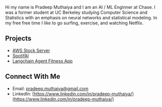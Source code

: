 Hi my name is Pradeep Muthaiya and I am an AI / ML Enginner at Chase. I was a former student at UC Berkeley studying Computer Science and Statistics with an emphasis on neural networks and statistical modeling. In my free free time I like to go surfing, exercise, and watching Netflix.

## Projects
  - [AWS Stock Server](https://github.com/pradeep-muthaiya/StonksSkeleton/tree/master/frontend)
  - [SpotifAI](https://github.com/pradeep-muthaiya/SpotifAI)
  - [Langchain Agent Fitness App](https://github.com/pradeep-muthaiya/llm-agent-fitness-app)

## Connect With Me
  - Email: [pradeep.muthaiya@gmail.com](mailto:pradeep.muthaiya@gmail.com)
  - LinkedIn: [https://www.linkedin.com/in/pradeep-muthaiya/](https://www.linkedin.com/in/pradeep-muthaiya/)
<!--
**pradeep-muthaiya/pradeep-muthaiya** is a ✨ _special_ ✨ repository because its `README.md` (this file) appears on your GitHub profile.

Here are some ideas to get you started:

- 🔭 I’m currently working on ...
- 🌱 I’m currently learning ...
- 👯 I’m looking to collaborate on ...
- 🤔 I’m looking for help with ...
- 💬 Ask me about ...
- 📫 How to reach me: ...
- 😄 Pronouns: ...
- ⚡ Fun fact: ...
-->
